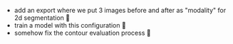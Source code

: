 - add an export where we put 3 images before and after as "modality" for 2d segmentation 🤔
- train a model with this configuration 🤔
- somehow fix the contour evaluation process 🤔
